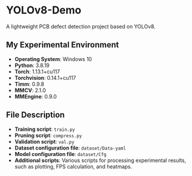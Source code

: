 # YOLOv8-Demo
A lightweight PCB defect detection project based on YOLOv8.
  

## My Experimental Environment  

- **Operating System**: Windows 10  
- **Python**: 3.8.19  
- **Torch**: 1.13.1+cu117  
- **Torchvision**: 0.14.1+cu117  
- **Timm**: 0.9.8  
- **MMCV**: 2.1.0  
- **MMEngine**: 0.9.0  

## File Description  

- **Training script**: `train.py`  
- **Pruning script**: `compress.py`  
- **Validation script**: `val.py`  
- **Dataset configuration file**: `dataset/Data-yaml`  
- **Model configuration file**: `dataset/Cfg`  
- **Additional scripts**: Various scripts for processing experimental results, such as plotting, FPS calculation, and heatmaps.  
